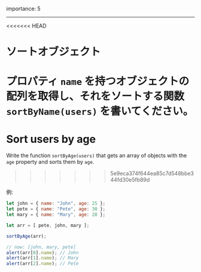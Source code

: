 importance: 5

---

<<<<<<< HEAD
# ソートオブジェクト

プロパティ `name` を持つオブジェクトの配列を取得し、それをソートする関数 `sortByName(users)` を書いてください。
=======
# Sort users by age

Write the function `sortByAge(users)` that gets an array of objects with the `age` property and sorts them by `age`.
>>>>>>> 5e9eca374f644ea85c7d548bbe344fd30e5fb89d

例:

```js no-beautify
let john = { name: "John", age: 25 };
let pete = { name: "Pete", age: 30 };
let mary = { name: "Mary", age: 28 };

let arr = [ pete, john, mary ];

sortByAge(arr);

// now: [john, mary, pete]
alert(arr[0].name); // John
alert(arr[1].name); // Mary
alert(arr[2].name); // Pete
```
